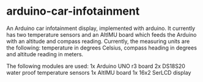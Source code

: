 arduino-car-infotainment
==========

An Arduino car infotainment display, implemented with arduino. It currently has two temperature sensors and an AltIMU board which feeds the Arduino with an altitude and compass reading. Currently, the measuring units are the following: temperature in degrees Celsius, compass heading in degrees and altitude reading in meters.

The following modules are used:
	1x Arduino UNO r3 board
	2x DS18S20 water proof temperature sensors
	1x AltIMU board
	1x 16x2 SerLCD display